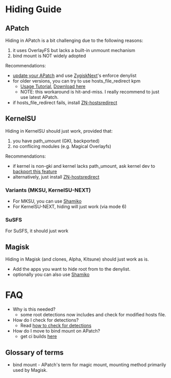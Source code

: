 # Hiding Guide

## APatch
 Hiding in APatch is a bit challenging due to the following reasons:
  1. it uses OverlayFS but lacks a built-in unmount mechanism
  2. bind mount is NOT widely adopted

 Recommendations: 
   - [update your APatch](https://nightly.link/bmax121/APatch/workflows/build/main/APatch) and use [ZygiskNext](https://github.com/Dr-TSNG/ZygiskNext)'s enforce denylist
   - for older versions, you can try to use hosts_file_redirect kpm
      - [Usage Tutorial](https://github.com/bindhosts/bindhosts/issues/3), [Download here](https://github.com/AndroidPatch/kpm/releases)
      - NOTE: this workaround is hit-and-miss. I really recommend to just use latest APatch.
   - if hosts_file_redirect fails, install [ZN-hostsredirect](https://github.com/aviraxp/ZN-hostsredirect/releases)

## KernelSU
 Hiding in KernelSU should just work, provided that:
  1. you have path_umount (GKI, backported)
  2. no conflicing modules (e.g. Magical Overlayfs)

 Recommendations:
  - if kernel is non-gki and kernel lacks path_umount, ask kernel dev to [backport this feature](https://github.com/tiann/KernelSU/pull/1464)
  - alternatively, just install [ZN-hostsredirect](https://github.com/aviraxp/ZN-hostsredirect/releases)

### Variants (MKSU, KernelSU-NEXT)
 - For MKSU, you can use [Shamiko](https://github.com/LSPosed/LSPosed.github.io/releases/)
 - For KernelSU-NEXT, hiding will just work (via mode 6)
 
### SuSFS
 For SuSFS, it should just work

## Magisk
 Hiding in Magisk (and clones, Alpha, Kitsune) should just work as is.
 - Add the apps you want to hide root from to the denylist.
 - optionally you can also use [Shamiko](https://github.com/LSPosed/LSPosed.github.io/releases/)

# FAQ
 - Why is this needed?
   - some root detections now includes and check for modified hosts file.
 - How do I check for detections?
   - Read [how to check for detections](https://github.com/bindhosts/bindhosts/issues/4)
 - How do I move to bind mount on APatch?
   - get ci builds [here](https://nightly.link/bmax121/APatch/workflows/build/main/APatch)

## Glossary of terms
 - bind mount - APatch's term for magic mount, mounting method primarily used by Magisk.

